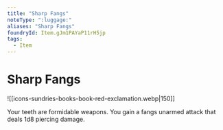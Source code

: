 ```yaml
---
title: "Sharp Fangs"
noteType: ":luggage:"
aliases: "Sharp Fangs"
foundryId: Item.gJm1PAYaP11rH5jp
tags:
  - Item
---
```


# Sharp Fangs
![[icons-sundries-books-book-red-exclamation.webp|150]]

Your teeth are formidable weapons. You gain a fangs unarmed attack that deals 1d8 piercing damage.

